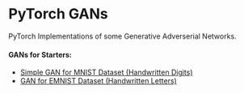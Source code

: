 # PyTorch GANs

PyTorch Implementations of some Generative Adverserial Networks. 

#### GANs for Starters:
- [Simple GAN for MNIST Dataset (Handwritten Digits)](./Basic/GAN_MNIST.ipynb)
- [GAN for EMNIST Dataset (Handwritten Letters)](./Basic/GAN_EMNIST.ipynb)